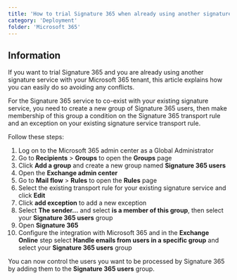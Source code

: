 ```yaml
---
title: 'How to trial Signature 365 when already using another signature service'
category: 'Deployment'
folder: 'Microsoft 365'
---
```


## Information

If you want to trial Signature 365 and you are already using another signature service with your Microsoft 365 tenant, this article explains how you can easily do so avoiding any conflicts.

For the Signature 365 service to co-exist with your existing signature service, you need to create a new group of Signature 365 users, then make membership of this group a condition on the Signature 365 transport rule and an exception on your existing signature service transport rule.

Follow these steps:

1.  Log on to the Microsoft 365 admin center as a Global Administrator
2.  Go to **Recipients** > **Groups** to open the **Groups** page
3.  Click **Add a group** and create a new group named **Signature 365 users**
4.  Open the **Exchange admin center**
5.  Go to **Mail flow** > **Rules** to open the **Rules** page
6.  Select the existing transport rule for your existing signature service and click **Edit**
7.  Click **add exception** to add a new exception
8.  Select **The sender...** and select **is a member of this group**, then select your **Signature 365 users** group
9.  Open **Signature 365**
10.  Configure the integration with Microsoft 365 and in the **Exchange Online** step select **Handle emails from users in a specific group** and select your **Signature 365 users** group

You can now control the users you want to be processed by Signature 365 by adding them to the **Signature 365 users** group.